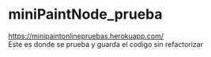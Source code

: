 # miniPaintNode_prueba

https://minipaintonlinepruebas.herokuapp.com/ <br>
Este es donde se prueba y guarda el codigo sin refactorizar 
